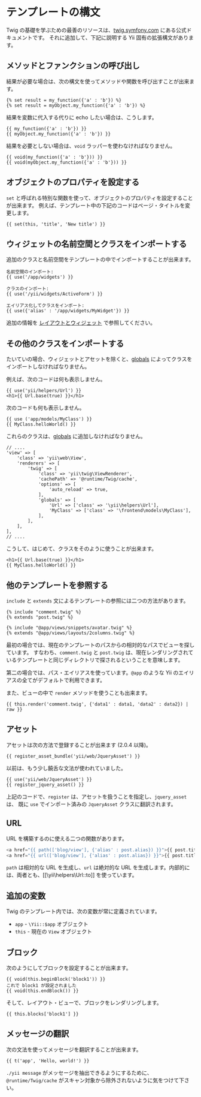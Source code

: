 テンプレートの構文
==================

Twig の基礎を学ぶための最善のリソースは、[twig.symfony.com](http://twig.symfony.com/documentation)
にある公式ドキュメントです。
それに追加して、下記に説明する Yii 固有の拡張構文があります。

## メソッドとファンクションの呼び出し

結果が必要な場合は、次の構文を使ってメソッドや関数を呼び出すことが出来ます。

```twig
{% set result = my_function({'a' : 'b'}) %}
{% set result = myObject.my_function({'a' : 'b'}) %}
```

結果を変数に代入する代りに echo したい場合は、こうします。

```twig
{{ my_function({'a' : 'b'}) }}
{{ myObject.my_function({'a' : 'b'}) }}
```

結果を必要としない場合は、`void` ラッパーを使わなければなりません。

```twig
{{ void(my_function({'a' : 'b'})) }}
{{ void(myObject.my_function({'a' : 'b'})) }}
```

## オブジェクトのプロパティを設定する

`set` と呼ばれる特別な関数を使って、オブジェクトのプロパティを設定することが出来ます。
例えば、テンプレート中の下記のコードはページ・タイトルを変更します。

```twig
{{ set(this, 'title', 'New title') }}
```

## ウィジェットの名前空間とクラスをインポートする

追加のクラスと名前空間をテンプレートの中でインポートすることが出来ます。

```twig
名前空間のインポート:
{{ use('/app/widgets') }}

クラスのインポート:
{{ use('/yii/widgets/ActiveForm') }}

エイリアス化してクラスをインポート:
{{ use({'alias' : '/app/widgets/MyWidget'}) }}
```
追加の情報を [レイアウトとウィジェット](layouts-and-widgets.md) で参照してください。


## その他のクラスをインポートする

たいていの場合、ウィジェットとアセットを除くと、[globals](additional-configuration.md#globals) によってクラスをインポートしなければなりません。

例えば、次のコードは何も表示しません。

```
{{ use('yii/helpers/Url') }}
<h1>{{ Url.base(true) }}</h1>
```

次のコードも何も表示しません。

```
{{ use ('app/models/MyClass') }}  
{{ MyClass.helloWorld() }}
```

これらのクラスは、[globals](additional-configuration.md#globals) に追加しなければなりません。

```
// ....
'view' => [
    'class' => 'yii\web\View',
    'renderers' => [
        'twig' => [
            'class' => 'yii\twig\ViewRenderer',
            'cachePath' => '@runtime/Twig/cache',
            'options' => [
                'auto_reload' => true,
            ],
            'globals' => [
                'Url' => ['class' => '\yii\helpers\Url'],
                'MyClass' => ['class' => '\frontend\models\MyClass'],
            ],
        ],
    ],
],
// ....
```

こうして、はじめて、クラスをそのように使うことが出来ます。
```
<h1>{{ Url.base(true) }}</h1>
{{ MyClass.helloWorld() }}
```


## 他のテンプレートを参照する

`include` と `extends` 文によるテンプレートの参照には二つの方法があります。

```twig
{% include "comment.twig" %}
{% extends "post.twig" %}

{% include "@app/views/snippets/avatar.twig" %}
{% extends "@app/views/layouts/2columns.twig" %}
```

最初の場合では、現在のテンプレートのパスからの相対的なパスでビューを探しています。
すなわち、`comment.twig` と `post.twig` は、現在レンダリングされているテンプレートと同じディレクトリで探されるということを意味します。

第二の場合では、パス・エイリアスを使っています。`@app` のような Yii のエイリアスの全てがデフォルトで利用できます。

また、ビューの中で `render` メソッドを使うことも出来ます。
```
{{ this.render('comment.twig', {'data1' : data1, 'data2' : data2}) | raw }}
```

## アセット

アセットは次の方法で登録することが出来ます (2.0.4 以降)。

```twig
{{ register_asset_bundle('yii/web/JqueryAsset') }}
```

以前は、もう少し饒舌な文法が使われていました。

```twig
{{ use('yii/web/JqueryAsset') }}
{{ register_jquery_asset() }}
```

上記のコードで、`register` は、アセットを扱うことを指定し、`jquery_asset` は、
既に `use` でインポート済みの `JqueryAsset` クラスに翻訳されます。

## URL

URL を構築するのに使える二つの関数があります。

```php
<a href="{{ path(['blog/view'], {'alias' : post.alias}) }}">{{ post.title }}</a>
<a href="{{ url(['blog/view'], {'alias' : post.alias}) }}">{{ post.title }}</a>
```

`path` は相対的な URL を生成し、`url` は絶対的な URL を生成します。内部的には、両者とも、[[\yii\helpers\Url::to]] を使っています。

## 追加の変数

Twig のテンプレート内では、次の変数が常に定義されています。

- `app` - `\Yii::$app` オブジェクト
- `this` - 現在の `View` オブジェクト

## ブロック

次のようにしてブロックを設定することが出来ます。

```twig
{{ void(this.beginBlock('block1')) }}
これで block1 が設定されました
{{ void(this.endBlock()) }}
```

そして、レイアウト・ビューで、ブロックをレンダリングします。

```twig
{{ this.blocks['block1'] }}
```

## メッセージの翻訳

次の文法を使ってメッセージを翻訳することが出来ます。

```twig
{{ t('app', 'Hello, world!') }}
```

`./yii message` がメッセージを抽出できるようにするために、`@runtime/Twig/cache` がスキャン対象から除外されないように気をつけて下さい。

